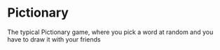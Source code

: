 # Pictionary
The typical Pictionary game, where you pick a word at random and you have to draw it with your friends
